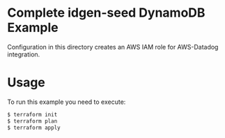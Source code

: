 Complete idgen-seed DynamoDB Example
====================================

Configuration in this directory creates an AWS IAM role for AWS-Datadog integration.

Usage
=====

To run this example you need to execute:

```bash
$ terraform init
$ terraform plan
$ terraform apply
```
